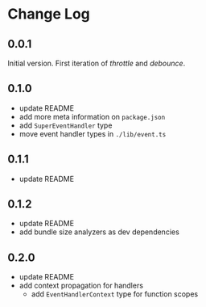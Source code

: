 # Change Log

## 0.0.1
Initial version.
First iteration of *throttle* and *debounce*.

## 0.1.0
- update README
- add more meta information on `package.json`
- add `SuperEventHandler` type
- move event handler types in `./lib/event.ts`

## 0.1.1
- update README

## 0.1.2
- update README
- add bundle size analyzers as dev dependencies

## 0.2.0
- update README
- add context propagation for handlers
  - add `EventHandlerContext` type for function scopes
